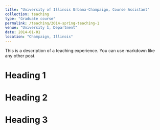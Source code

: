 ```yaml
---
title: "University of Illinois Urbana-Champaign, Course Assistant"
collection: teaching
type: "Graduate course"
permalink: /teaching/2014-spring-teaching-1
venue: "University 1, Department"
date: 2014-01-01
location: "Champaign, Illinois"
---
```


This is a description of a teaching experience. You can use markdown like any other post.

Heading 1
======

Heading 2
======

Heading 3
======
